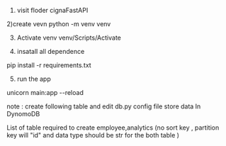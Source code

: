 1) visit floder cignaFastAPI

2)create vevn 
    python -m  venv venv 

3) Activate venv
  venv/Scripts/Activate

 4) insatall all dependence 

   pip install -r requirements.txt
   
5) run the app

unicorn main:app --reload 

note : create following table and edit db.py config file store data In DynomoDB 

 List of table required to create 
   employee,analytics (no sort key , partition key will "id" and data type should be str for the both table  )


